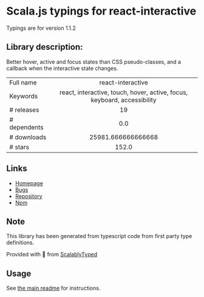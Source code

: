 
# Scala.js typings for react-interactive

Typings are for version 1.1.2

## Library description:
Better hover, active and focus states than CSS pseudo-classes, and a callback when the interactive state changes.

|                    |                 |
| ------------------ | :-------------: |
| Full name          | react-interactive |
| Keywords           | react, interactive, touch, hover, active, focus, keyboard, accessibility |
| # releases         | 19 |
| # dependents       | 0.0 |
| # downloads        | 25981.666666666668 |
| # stars            | 152.0 |

## Links
- [Homepage](https://react-interactive.rafgraph.dev)
- [Bugs](https://github.com/rafgraph/react-interactive/issues)
- [Repository](https://github.com/rafgraph/react-interactive)
- [Npm](https://www.npmjs.com/package/react-interactive)
    


## Note
This library has been generated from typescript code from first party type definitions.

Provided with :purple_heart: from [ScalablyTyped](https://github.com/oyvindberg/ScalablyTyped)

## Usage
See [the main readme](../../readme.md) for instructions.


